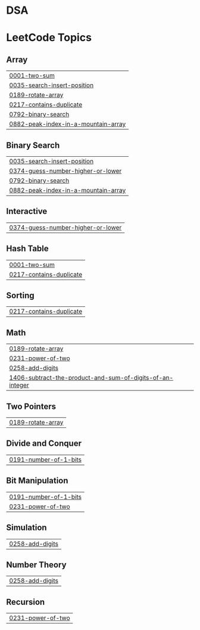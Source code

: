 # DSA
<!---LeetCode Topics Start-->
# LeetCode Topics
## Array
|  |
| ------- |
| [0001-two-sum](https://github.com/sowmiyasoundar/DSA/tree/master/0001-two-sum) |
| [0035-search-insert-position](https://github.com/sowmiyasoundar/DSA/tree/master/0035-search-insert-position) |
| [0189-rotate-array](https://github.com/sowmiyasoundar/DSA/tree/master/0189-rotate-array) |
| [0217-contains-duplicate](https://github.com/sowmiyasoundar/DSA/tree/master/0217-contains-duplicate) |
| [0792-binary-search](https://github.com/sowmiyasoundar/DSA/tree/master/0792-binary-search) |
| [0882-peak-index-in-a-mountain-array](https://github.com/sowmiyasoundar/DSA/tree/master/0882-peak-index-in-a-mountain-array) |
## Binary Search
|  |
| ------- |
| [0035-search-insert-position](https://github.com/sowmiyasoundar/DSA/tree/master/0035-search-insert-position) |
| [0374-guess-number-higher-or-lower](https://github.com/sowmiyasoundar/DSA/tree/master/0374-guess-number-higher-or-lower) |
| [0792-binary-search](https://github.com/sowmiyasoundar/DSA/tree/master/0792-binary-search) |
| [0882-peak-index-in-a-mountain-array](https://github.com/sowmiyasoundar/DSA/tree/master/0882-peak-index-in-a-mountain-array) |
## Interactive
|  |
| ------- |
| [0374-guess-number-higher-or-lower](https://github.com/sowmiyasoundar/DSA/tree/master/0374-guess-number-higher-or-lower) |
## Hash Table
|  |
| ------- |
| [0001-two-sum](https://github.com/sowmiyasoundar/DSA/tree/master/0001-two-sum) |
| [0217-contains-duplicate](https://github.com/sowmiyasoundar/DSA/tree/master/0217-contains-duplicate) |
## Sorting
|  |
| ------- |
| [0217-contains-duplicate](https://github.com/sowmiyasoundar/DSA/tree/master/0217-contains-duplicate) |
## Math
|  |
| ------- |
| [0189-rotate-array](https://github.com/sowmiyasoundar/DSA/tree/master/0189-rotate-array) |
| [0231-power-of-two](https://github.com/sowmiyasoundar/DSA/tree/master/0231-power-of-two) |
| [0258-add-digits](https://github.com/sowmiyasoundar/DSA/tree/master/0258-add-digits) |
| [1406-subtract-the-product-and-sum-of-digits-of-an-integer](https://github.com/sowmiyasoundar/DSA/tree/master/1406-subtract-the-product-and-sum-of-digits-of-an-integer) |
## Two Pointers
|  |
| ------- |
| [0189-rotate-array](https://github.com/sowmiyasoundar/DSA/tree/master/0189-rotate-array) |
## Divide and Conquer
|  |
| ------- |
| [0191-number-of-1-bits](https://github.com/sowmiyasoundar/DSA/tree/master/0191-number-of-1-bits) |
## Bit Manipulation
|  |
| ------- |
| [0191-number-of-1-bits](https://github.com/sowmiyasoundar/DSA/tree/master/0191-number-of-1-bits) |
| [0231-power-of-two](https://github.com/sowmiyasoundar/DSA/tree/master/0231-power-of-two) |
## Simulation
|  |
| ------- |
| [0258-add-digits](https://github.com/sowmiyasoundar/DSA/tree/master/0258-add-digits) |
## Number Theory
|  |
| ------- |
| [0258-add-digits](https://github.com/sowmiyasoundar/DSA/tree/master/0258-add-digits) |
## Recursion
|  |
| ------- |
| [0231-power-of-two](https://github.com/sowmiyasoundar/DSA/tree/master/0231-power-of-two) |
<!---LeetCode Topics End-->